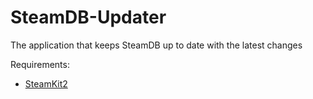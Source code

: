 SteamDB-Updater
===============

The application that keeps SteamDB up to date with the latest changes

Requirements:
- [SteamKit2](https://github.com/SteamRE/SteamKit)
